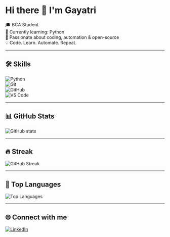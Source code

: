 # Hi there 👋 I'm Gayatri  

🎓 BCA Student  
🌱 Currently learning: Python  
🚀 Passionate about coding, automation & open-source  
💡 Code. Learn. Automate. Repeat.  

---

## 🛠️ Skills  

![Python](https://img.shields.io/badge/Python-3776AB?style=for-the-badge&logo=python&logoColor=white)  
![Git](https://img.shields.io/badge/Git-F05032?style=for-the-badge&logo=git&logoColor=white)  
![GitHub](https://img.shields.io/badge/GitHub-181717?style=for-the-badge&logo=github&logoColor=white)  
![VS Code](https://img.shields.io/badge/VS%20Code-0078d7?style=for-the-badge&logo=visual-studio-code&logoColor=white)  

---

## 📊 GitHub Stats  
![GitHub stats](https://github-readme-stats.vercel.app/api?username=gayatrijhaxreal&show_icons=true&theme=radical)

---

## 🔥 Streak  
![GitHub Streak](https://github-readme-streak-stats.herokuapp.com/?user=gayatrijhaxreal&theme=dark)

---

## 📌 Top Languages  
![Top Languages](https://github-readme-stats.vercel.app/api/top-langs/?username=gayatrijhaxreal&layout=compact&theme=radical)

---

## 🌐 Connect with me  
[![LinkedIn](https://img.shields.io/badge/LinkedIn-blue?style=for-the-badge&logo=linkedin&logoColor=white)](www.linkedin.com/in/gayatri-kumari-5aa7a4333)  
